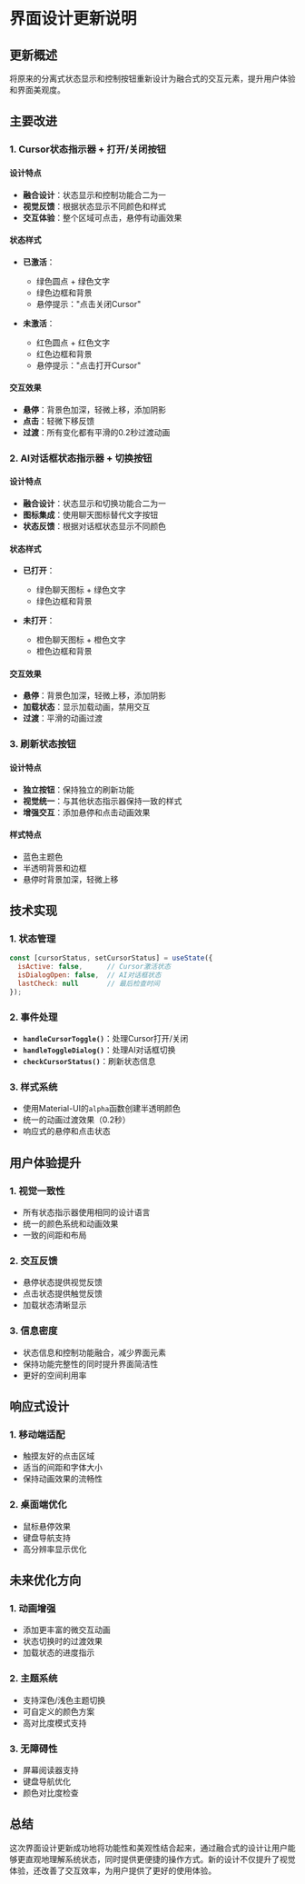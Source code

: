 # 界面设计更新说明

## 更新概述

将原来的分离式状态显示和控制按钮重新设计为融合式的交互元素，提升用户体验和界面美观度。

## 主要改进

### 1. Cursor状态指示器 + 打开/关闭按钮

#### 设计特点
- **融合设计**：状态显示和控制功能合二为一
- **视觉反馈**：根据状态显示不同颜色和样式
- **交互体验**：整个区域可点击，悬停有动画效果

#### 状态样式
- **已激活**：
  - 绿色圆点 + 绿色文字
  - 绿色边框和背景
  - 悬停提示："点击关闭Cursor"
  
- **未激活**：
  - 红色圆点 + 红色文字
  - 红色边框和背景
  - 悬停提示："点击打开Cursor"

#### 交互效果
- **悬停**：背景色加深，轻微上移，添加阴影
- **点击**：轻微下移反馈
- **过渡**：所有变化都有平滑的0.2秒过渡动画

### 2. AI对话框状态指示器 + 切换按钮

#### 设计特点
- **融合设计**：状态显示和切换功能合二为一
- **图标集成**：使用聊天图标替代文字按钮
- **状态反馈**：根据对话框状态显示不同颜色

#### 状态样式
- **已打开**：
  - 绿色聊天图标 + 绿色文字
  - 绿色边框和背景
  
- **未打开**：
  - 橙色聊天图标 + 橙色文字
  - 橙色边框和背景

#### 交互效果
- **悬停**：背景色加深，轻微上移，添加阴影
- **加载状态**：显示加载动画，禁用交互
- **过渡**：平滑的动画过渡

### 3. 刷新状态按钮

#### 设计特点
- **独立按钮**：保持独立的刷新功能
- **视觉统一**：与其他状态指示器保持一致的样式
- **增强交互**：添加悬停和点击动画效果

#### 样式特点
- 蓝色主题色
- 半透明背景和边框
- 悬停时背景加深，轻微上移

## 技术实现

### 1. 状态管理
```javascript
const [cursorStatus, setCursorStatus] = useState({
  isActive: false,      // Cursor激活状态
  isDialogOpen: false,  // AI对话框状态
  lastCheck: null       // 最后检查时间
});
```

### 2. 事件处理
- **`handleCursorToggle()`**：处理Cursor打开/关闭
- **`handleToggleDialog()`**：处理AI对话框切换
- **`checkCursorStatus()`**：刷新状态信息

### 3. 样式系统
- 使用Material-UI的`alpha`函数创建半透明颜色
- 统一的动画过渡效果（0.2秒）
- 响应式的悬停和点击状态

## 用户体验提升

### 1. 视觉一致性
- 所有状态指示器使用相同的设计语言
- 统一的颜色系统和动画效果
- 一致的间距和布局

### 2. 交互反馈
- 悬停状态提供视觉反馈
- 点击状态提供触觉反馈
- 加载状态清晰显示

### 3. 信息密度
- 状态信息和控制功能融合，减少界面元素
- 保持功能完整性的同时提升界面简洁性
- 更好的空间利用率

## 响应式设计

### 1. 移动端适配
- 触摸友好的点击区域
- 适当的间距和字体大小
- 保持动画效果的流畅性

### 2. 桌面端优化
- 鼠标悬停效果
- 键盘导航支持
- 高分辨率显示优化

## 未来优化方向

### 1. 动画增强
- 添加更丰富的微交互动画
- 状态切换时的过渡效果
- 加载状态的进度指示

### 2. 主题系统
- 支持深色/浅色主题切换
- 可自定义的颜色方案
- 高对比度模式支持

### 3. 无障碍性
- 屏幕阅读器支持
- 键盘导航优化
- 颜色对比度检查

## 总结

这次界面设计更新成功地将功能性和美观性结合起来，通过融合式的设计让用户能够更直观地理解系统状态，同时提供更便捷的操作方式。新的设计不仅提升了视觉体验，还改善了交互效率，为用户提供了更好的使用体验。








